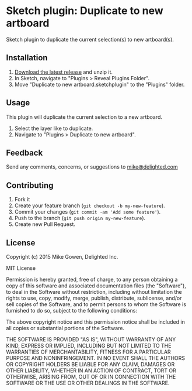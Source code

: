 Sketch plugin: Duplicate to new artboard
=================

Sketch plugin to duplicate the current selection(s) to new artboard(s).

## Installation

1. [Download the latest release](https://github.com/delighted/sketch-duplicate-to-new-artboard/releases/latest) and unzip it.
2. In Sketch, navigate to "Plugins > Reveal Plugins Folder".
3. Move "Duplicate to new artboard.sketchplugin" to the "Plugins" folder.

## Usage

This plugin will duplicate the current selection to a new artboard.

1. Select the layer like to duplicate.
2. Navigate to "Plugins > Duplicate to new artboard".

## Feedback

Send any comments, concerns, or suggestions to [mike@delighted.com](mailto:mike@delighted.com)

## Contributing

1. Fork it
2. Create your feature branch (`git checkout -b my-new-feature`).
3. Commit your changes (`git commit -am 'Add some feature'`).
4. Push to the branch (`git push origin my-new-feature`).
5. Create new Pull Request.

## License

Copyright (c) 2015 Mike Gowen, Delighted Inc.

MIT License

Permission is hereby granted, free of charge, to any person obtaining
a copy of this software and associated documentation files (the
"Software"), to deal in the Software without restriction, including
without limitation the rights to use, copy, modify, merge, publish,
distribute, sublicense, and/or sell copies of the Software, and to
permit persons to whom the Software is furnished to do so, subject to
the following conditions:

The above copyright notice and this permission notice shall be
included in all copies or substantial portions of the Software.

THE SOFTWARE IS PROVIDED "AS IS", WITHOUT WARRANTY OF ANY KIND,
EXPRESS OR IMPLIED, INCLUDING BUT NOT LIMITED TO THE WARRANTIES OF
MERCHANTABILITY, FITNESS FOR A PARTICULAR PURPOSE AND
NONINFRINGEMENT. IN NO EVENT SHALL THE AUTHORS OR COPYRIGHT HOLDERS BE
LIABLE FOR ANY CLAIM, DAMAGES OR OTHER LIABILITY, WHETHER IN AN ACTION
OF CONTRACT, TORT OR OTHERWISE, ARISING FROM, OUT OF OR IN CONNECTION
WITH THE SOFTWARE OR THE USE OR OTHER DEALINGS IN THE SOFTWARE.
